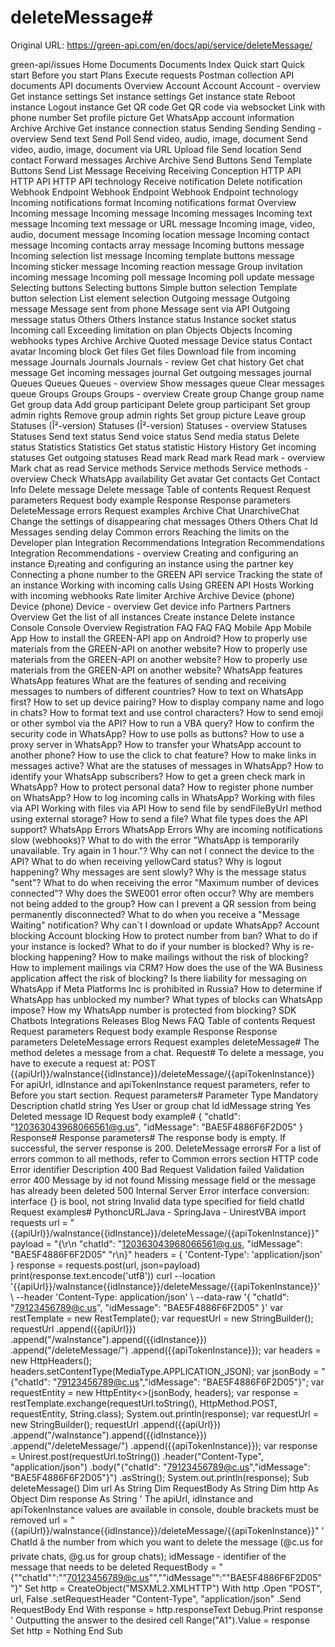 # deleteMessage#

Original URL: https://green-api.com/en/docs/api/service/deleteMessage/

green-api/issues Home Documents Documents Index Quick start Quick start Before you start Plans Execute requests Postman collection API documents API documents Overview Account Account Account - overview Get instance settings Set instance settings Get instance state Reboot instance Logout instance Get QR code Get QR code via websocket Link with phone number Set profile picture Get WhatsApp account information Archive Archive Get instance connection status Sending Sending Sending - overview Send text Send Poll Send video, audio, image, document Send video, audio, image, document via URL Upload file Send location Send contact Forward messages Archive Archive Send Buttons Send Template Buttons Send List Message Receiving Receiving Conception HTTP API HTTP API HTTP API technology Receive notification Delete notification Webhook Endpoint Webhook Endpoint Webhook Endpoint technology Incoming notifications format Incoming notifications format Overview Incoming message Incoming message Incoming messages Incoming text message Incoming text message or URL message Incoming image, video, audio, document message Incoming location message Incoming contact message Incoming contacts array message Incoming buttons message Incoming selection list message Incoming template buttons message Incoming sticker message Incoming reaction message Group invitation incoming message Incoming poll message Incoming poll update message Selecting buttons Selecting buttons Simple button selection Template button selection List element selection Outgoing message Outgoing message Message sent from phone Message sent via API Outgoing message status Others Others Instance status Instance socket status Incoming call Exceeding limitation on plan Objects Objects Incoming webhooks types Archive Archive Quoted message Device status Contact avatar Incoming block Get files Get files Download file from incoming message Journals Journals Journals - review Get chat history Get chat message Get incoming messages journal Get outgoing messages journal Queues Queues Queues - overview Show messages queue Clear messages queue Groups Groups Groups - overview Create group Change group name Get group data Add group participant Delete group participant Set group admin rights Remove group admin rights Set group picture Leave group Statuses (Î²-version) Statuses (Î²-version) Statuses - overview Statuses Statuses Send text status Send voice status Send media status Delete status Statistics Statistics Get status statistic History History Get incoming statuses Get outgoing statuses Read mark Read mark Read mark - overview Mark chat as read Service methods Service methods Service methods - overview Check WhatsApp availability Get avatar Get contacts Get Contact Info Delete message Delete message Table of contents Request Request parameters Request body example Response Response parameters DeleteMessage errors Request examples Archive Chat UnarchiveChat Change the settings of disappearing chat messages Others Others Chat Id Messages sending delay Common errors Reaching the limits on the Developer plan Integration Recommendations Integration Recommendations Integration Recommendations - overview Creating and configuring an instance Ð¡reating and configuring an instance using the partner key Connecting a phone number to the GREEN API service Tracking the state of an instance Working with incoming calls Using GREEN API Hosts Working with incoming webhooks Rate limiter Archive Archive Device (phone) Device (phone) Device - overview Get device info Partners Partners Overview Get the list of all instances Create instance Delete instance Console Console Overview Registration FAQ FAQ FAQ Mobile App Mobile App How to install the GREEN-API app on Android? How to properly use materials from the GREEN-API on another website? How to properly use materials from the GREEN-API on another website? How to properly use materials from the GREEN-API on another website? WhatsApp features WhatsApp features What are the features of sending and receiving messages to numbers of different countries? How to text on WhatsApp first? How to set up device pairing? How to display company name and logo in chats? How to format text and use control characters? How to send emoji or other symbol via the API? How to run a VBA query? How to confirm the security code in WhatsApp? How to use polls as buttons? How to use a proxy server in WhatsApp? How to transfer your WhatsApp account to another phone? How to use the click to chat feature? How to make links in messages active? What are the statuses of messages in WhatsApp? How to identify your WhatsApp subscribers? How to get a green check mark in WhatsApp? How to protect personal data? How to register phone number on WhatsApp? How to log incoming calls in WhatsApp? Working with files via API Working with files via API How to send file by sendFileByUrl method using external storage? How to send a file? What file types does the API support? WhatsApp Errors WhatsApp Errors Why are incoming notifications slow (webhooks)? What to do with the error "WhatsApp is temporarily unavailable. Try again in 1 hour."? Why can not I connect the device to the API? What to do when receiving yellowCard status? Why is logout happening? Why messages are sent slowly? Why is the message status "sent"? What to do when receiving the error "Maximum number of devices connected"? Why does the SWE001 error often occur? Why are members not being added to the group? How can I prevent a QR session from being permanently disconnected? What to do when you receive a "Message Waiting" notification? Why can`t I download or update WhatsApp? Account blocking Account blocking How to protect number from ban? What to do if your instance is locked? What to do if your number is blocked? Why is re-blocking happening? How to make mailings without the risk of blocking? How to implement mailings via CRM? How does the use of the WA Business application affect the risk of blocking? Is there liability for messaging on WhatsApp if Meta Platforms Inc is prohibited in Russia? How to determine if WhatsApp has unblocked my number? What types of blocks can WhatsApp impose? How my WhatsApp number is protected from blocking? SDK Chatbots Integrations Releases Blog News FAQ Table of contents Request Request parameters Request body example Response Response parameters DeleteMessage errors Request examples deleteMessage# The method deletes a message from a chat. Request# To delete a message, you have to execute a request at: POST {{apiUrl}}/waInstance{{idInstance}}/deleteMessage/{{apiTokenInstance}} For apiUrl, idInstance and apiTokenInstance request parameters, refer to Before you start section. Request parameters# Parameter Type Mandatory Description chatId string Yes User or group chat Id idMessage string Yes Deleted message ID Request body example# { "chatId": "120363043968066561@g.us", "idMessage": "BAE5F4886F6F2D05" } Response# Response parameters# The response body is empty. If successful, the server response is 200. DeleteMessage errors# For a list of errors common to all methods, refer to Common errors section HTTP code Error identifier Description 400 Bad Request Validation failed Validation error 400 Message by id not found Missing message field or the message has already been deleted 500 Internal Server Error interface conversion: interface {} is bool, not string Invalid data type specified for field chatId Request examples# PythoncURLJava - SpringJava - UnirestVBA import requests url = "{{apiUrl}}/waInstance{{idInstance}}/deleteMessage/{{apiTokenInstance}}" payload = "{\r\n \"chatId\": \"120363043968066561@g.us\, \"idMessage\": \"BAE5F4886F6F2D05\" \"r\n}" headers = { 'Content-Type': 'application/json' } response = requests.post(url, json=payload) print(response.text.encode('utf8')) curl --location '{{apiUrl}}/waInstance{{idInstance}}/deleteMessage/{{apiTokenInstance}}' \ --header 'Content-Type: application/json' \ --data-raw '{ "chatId": "79123456789@c.us", "idMessage": "BAE5F4886F6F2D05" }' var restTemplate = new RestTemplate(); var requestUrl = new StringBuilder(); requestUrl .append({{apiUrl}}) .append("/waInstance").append({{idInstance}}) .append("/deleteMessage/") .append({{apiTokenInstance}}); var headers = new HttpHeaders(); headers.setContentType(MediaType.APPLICATION_JSON); var jsonBody = "{\"chatId\": \"79123456789@c.us\",\"idMessage\": \"BAE5F4886F6F2D05\"}"; var requestEntity = new HttpEntity<>(jsonBody, headers); var response = restTemplate.exchange(requestUrl.toString(), HttpMethod.POST, requestEntity, String.class); System.out.println(response); var requestUrl = new StringBuilder(); requestUrl .append({{apiUrl}}) .append("/waInstance").append({{idInstance}}) .append("/deleteMessage/") .append({{apiTokenInstance}}); var response = Unirest.post(requestUrl.toString()) .header("Content-Type", "application/json") .body("{\"chatId\": \"79123456789@c.us\",\"idMessage\": \"BAE5F4886F6F2D05\"}") .asString(); System.out.println(response); Sub deleteMessage() Dim url As String Dim RequestBody As String Dim http As Object Dim response As String ' The apiUrl, idInstance and apiTokenInstance values are available in console, double brackets must be removed url = "{{apiUrl}}/waInstance{{idInstance}}/deleteMessage/{{apiTokenInstance}}" ' ChatId â the number from which you want to delete the message (@c.us for private chats, @g.us for group chats); idMessage - identifier of the message that needs to be deleted RequestBody = "{""chatId"":""70123456789@c.us"",""idMessage"":""BAE5F4886F6F2D05""}" Set http = CreateObject("MSXML2.XMLHTTP") With http .Open "POST", url, False .setRequestHeader "Content-Type", "application/json" .Send RequestBody End With response = http.responseText Debug.Print response ' Outputting the answer to the desired cell Range("A1").Value = response Set http = Nothing End Sub